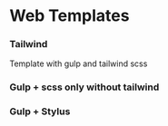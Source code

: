 # Web Templates

### Tailwind
Template with gulp and tailwind scss

### Gulp + scss only without tailwind

### Gulp + Stylus
